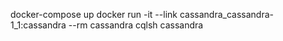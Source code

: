 docker-compose up
docker run -it --link cassandra_cassandra-1_1:cassandra --rm cassandra cqlsh cassandra